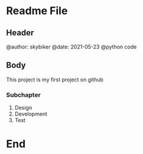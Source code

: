 # Readme File
## Header
@author: skybiker
@date: 2021-05-23
@python code

## Body
This project is my first project on github

### Subchapter

1. Design
2. Development
3. Test

# End

